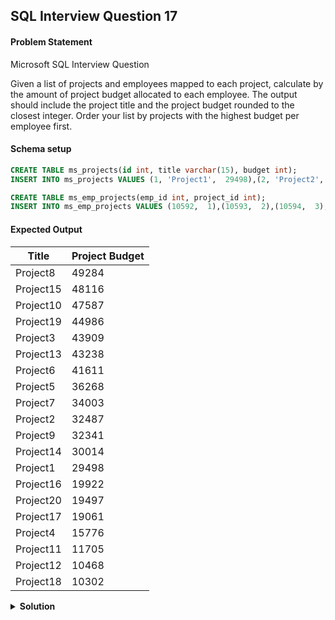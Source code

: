 ## SQL Interview Question 17

#### Problem Statement

<bold>Microsoft SQL Interview Question</bold>

Given a list of projects and employees mapped to each project, calculate by the amount of project budget allocated to each employee.
The output should include the project title and the project budget rounded to the closest integer. Order your list by projects with the highest budget per employee first.

#### Schema setup

```sql
CREATE TABLE ms_projects(id int, title varchar(15), budget int);
INSERT INTO ms_projects VALUES (1, 'Project1',  29498),(2, 'Project2',  32487),(3, 'Project3',  43909),(4, 'Project4',  15776),(5, 'Project5',  36268),(6, 'Project6',  41611),(7, 'Project7',  34003),(8, 'Project8',  49284),(9, 'Project9',  32341),(10, 'Project10',    47587),(11, 'Project11',    11705),(12, 'Project12',    10468),(13, 'Project13',    43238),(14, 'Project14',    30014),(15, 'Project15',    48116),(16, 'Project16',    19922),(17, 'Project17',    19061),(18, 'Project18',    10302),(19, 'Project19',    44986),(20, 'Project20',    19497);

CREATE TABLE ms_emp_projects(emp_id int, project_id int);
INSERT INTO ms_emp_projects VALUES (10592,  1),(10593,  2),(10594,  3),(10595,  4),(10596,  5),(10597,  6),(10598,  7),(10599,  8),(10600,  9),(10601,  10),(10602, 11),(10603, 12),(10604, 13),(10605, 14),(10606, 15),(10607, 16),(10608, 17),(10609, 18),(10610, 19),(10611, 20);
```

#### Expected Output

| Title     | Project Budget |
|-----------|----------------|
| Project8  | 49284          |
| Project15 | 48116          |
| Project10 | 47587          |
| Project19 | 44986          |
| Project3  | 43909          |
| Project13 | 43238          |
| Project6  | 41611          |
| Project5  | 36268          |
| Project7  | 34003          |
| Project2  | 32487          |
| Project9  | 32341          |
| Project14 | 30014          |
| Project1  | 29498          |
| Project16 | 19922          |
| Project20 | 19497          |
| Project17 | 19061          |
| Project4  | 15776          |
| Project11 | 11705          |
| Project12 | 10468          |
| Project18 | 10302          |

<details>
<summary><strong>Solution</strong></summary>

```sql
SELECT
    p.title,
    ROUND(p.budget / COUNT(DISTINCT emp.emp_id)) AS project_budget
FROM ms_projects p
JOIN ms_emp_projects emp
ON emp.project_id = p.id
GROUP BY p.title,p.budget
ORDER BY project_budget DESC;
```
</details>
